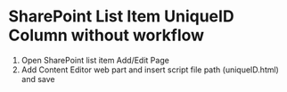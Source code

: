 # SharePoint List Item UniqueID Column without workflow
1) Open SharePoint list item Add/Edit Page 
2) Add Content Editor web part and insert script file path (uniqueID.html) and save
